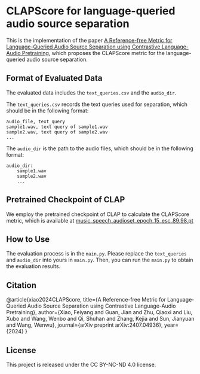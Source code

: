 # CLAPScore for language-queried audio source separation

This is the implementation of the paper [A Reference-free Metric for Language-Queried Audio Source Separation using Contrastive Language-Audio Pretraining](https://arxiv.org/abs/2407.04936), which proposes the CLAPScore metric for the language-queried audio source separation.

## Format of Evaluated Data

The evaluated data includes the `text_queries.csv` and the `audio_dir`.

The `text_queries.csv` records the text queries used for separation, which should be in the following format:
```csv
audio_file, text_query
sample1.wav, text query of sample1.wav
sample2.wav, text query of sample2.wav
...
```

The `audio_dir` is the path to the audio files, which should be in the following format:
```
audio_dir:
    sample1.wav
    sample2.wav
    ...
```

## Pretrained Checkpoint of CLAP

We employ the pretrained checkpoint of CLAP to calculate the CLAPScore metric, which is available at [music_speech_audioset_epoch_15_esc_89.98.pt](https://huggingface.co/spaces/Audio-AGI/AudioSep/tree/main/checkpoint)

## How to Use

The evaluation process is in the `main.py`. Please replace the `text_queries` and `audio_dir` into yours in `main.py`. Then, you can run the `main.py` to obtain the evaluation results.

## Citation

@article{xiao2024CLAPScore,
  title={A Reference-free Metric for Language-Queried Audio Source Separation using Contrastive Language-Audio Pretraining},
  author={Xiao, Feiyang and Guan, Jian and Zhu, Qiaoxi and Liu, Xubo and Wang, Wenbo and Qi, Shuhan and Zhang, Kejia and Sun, Jianyuan and Wang, Wenwu},
  journal={arXiv preprint arXiv:2407.04936},
  year={2024}
}

## License

This project is released under the CC BY-NC-ND 4.0 license.
